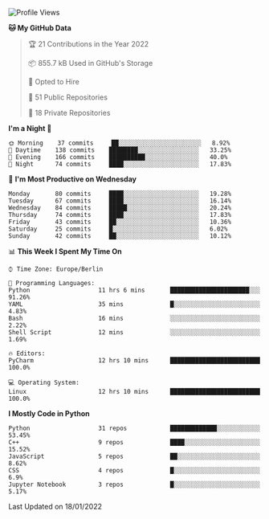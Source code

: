 <!--START_SECTION:waka-->
![Profile Views](http://img.shields.io/badge/Profile%20Views-1-blue)

**🐱 My GitHub Data** 

> 🏆 21 Contributions in the Year 2022
 > 
> 📦 855.7 kB Used in GitHub's Storage 
 > 
> 💼 Opted to Hire
 > 
> 📜 51 Public Repositories 
 > 
> 🔑 18 Private Repositories  
 > 
**I'm a Night 🦉** 

```text
🌞 Morning    37 commits     ██░░░░░░░░░░░░░░░░░░░░░░░   8.92% 
🌆 Daytime    138 commits    ████████░░░░░░░░░░░░░░░░░   33.25% 
🌃 Evening    166 commits    ██████████░░░░░░░░░░░░░░░   40.0% 
🌙 Night      74 commits     ████░░░░░░░░░░░░░░░░░░░░░   17.83%

```
📅 **I'm Most Productive on Wednesday** 

```text
Monday       80 commits     ████░░░░░░░░░░░░░░░░░░░░░   19.28% 
Tuesday      67 commits     ████░░░░░░░░░░░░░░░░░░░░░   16.14% 
Wednesday    84 commits     █████░░░░░░░░░░░░░░░░░░░░   20.24% 
Thursday     74 commits     ████░░░░░░░░░░░░░░░░░░░░░   17.83% 
Friday       43 commits     ██░░░░░░░░░░░░░░░░░░░░░░░   10.36% 
Saturday     25 commits     █░░░░░░░░░░░░░░░░░░░░░░░░   6.02% 
Sunday       42 commits     ██░░░░░░░░░░░░░░░░░░░░░░░   10.12%

```


📊 **This Week I Spent My Time On** 

```text
⌚︎ Time Zone: Europe/Berlin

💬 Programming Languages: 
Python                   11 hrs 6 mins       ██████████████████████░░░   91.26% 
YAML                     35 mins             █░░░░░░░░░░░░░░░░░░░░░░░░   4.83% 
Bash                     16 mins             ░░░░░░░░░░░░░░░░░░░░░░░░░   2.22% 
Shell Script             12 mins             ░░░░░░░░░░░░░░░░░░░░░░░░░   1.69%

🔥 Editors: 
PyCharm                  12 hrs 10 mins      █████████████████████████   100.0%

💻 Operating System: 
Linux                    12 hrs 10 mins      █████████████████████████   100.0%

```

**I Mostly Code in Python** 

```text
Python                   31 repos            █████████████░░░░░░░░░░░░   53.45% 
C++                      9 repos             ████░░░░░░░░░░░░░░░░░░░░░   15.52% 
JavaScript               5 repos             ██░░░░░░░░░░░░░░░░░░░░░░░   8.62% 
CSS                      4 repos             █░░░░░░░░░░░░░░░░░░░░░░░░   6.9% 
Jupyter Notebook         3 repos             █░░░░░░░░░░░░░░░░░░░░░░░░   5.17%

```



 Last Updated on 18/01/2022
<!--END_SECTION:waka-->　　
